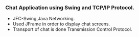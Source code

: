 ### Chat Application using Swing and TCP/IP Protocol.

* JFC-Swing,Java Networking.
* Used JFrame in order to display chat screens.
* Transport of chat is done Transmission Control Protocol.
